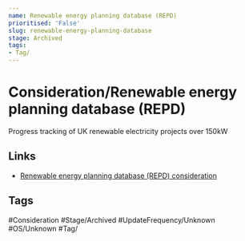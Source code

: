 ```yaml
---
name: Renewable energy planning database (REPD)
prioritised: 'False'
slug: renewable-energy-planning-database
stage: Archived
tags:
- Tag/
---
```


# Consideration/Renewable energy planning database (REPD)

Progress tracking of UK renewable electricity projects over 150kW

## Links

* [Renewable energy planning database (REPD) consideration](https://design.planning.data.gov.uk/planning-consideration/renewable-energy-planning-database)

## Tags

#Consideration #Stage/Archived #UpdateFrequency/Unknown #OS/Unknown #Tag/